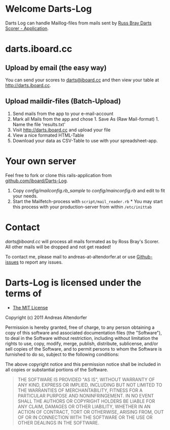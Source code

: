 Welcome Darts-Log
=================

Darts Log can handle Maillog-files from mails sent by
[Russ Bray Darts Scorer - Application](http://itunes.apple.com/de/app/russ-bray-s-scorer/id377453562?mt=8).

darts.iboard.cc
===============

Upload by email (the easy way)
------------------------------

  You can send your scores to darts@iboard.cc and then view your table
  at http://darts.iboard.cc.

Upload maildir-files (Batch-Upload)
-----------------------------------

  1. Send mails from the app to your e-mail-account
  1. Mark all Mails from the app and chose
    1. Save As (Raw Mail-format)
    1. Name the file 'results.txt'
  1. Visit http://darts.iboard.cc and upload your file
  1. View a nice formated HTML-Table
  1. Download your data as CSV-Table to use with your spreadsheet-app.

Your own server
===============

Feel free to fork or clone this rails-application from [github.com/iboard/Darts-Log](http://github.com/iboard/Darts-Log).

  1. Copy _config/mailconfig.rb_sample_ to _config/mainconfig.rb_ and edit to fit your needs.
  2. Start the Mailfetch-process with `script/mail_reader.rb`
    * You may start this process with your production-server from within `/etc/inittab`


Contact
=======
  
_darts@iboard.cc_ will process all mails formated as by Ross Bray's Scorer.
All other mails will be dropped and not get readed!
  
To contact me, please mail to andreas-at-altendorfer.at or use [Github-issues](http://github.com/iboard/Darts-Log/issues) to report any issues.

Darts-Log is licensed under the terms of
========================================

* [The MIT License](http://www.opensource.org/licenses/mit-license.php)

Copyright (c) 2011 Andreas Altendorfer

Permission is hereby granted, free of charge, to any person obtaining a copy
of this software and associated documentation files (the "Software"), to deal
in the Software without restriction, including without limitation the rights
to use, copy, modify, merge, publish, distribute, sublicense, and/or sell
copies of the Software, and to permit persons to whom the Software is
furnished to do so, subject to the following conditions:

The above copyright notice and this permission notice shall be included in
all copies or substantial portions of the Software.

> THE SOFTWARE IS PROVIDED "AS IS", WITHOUT WARRANTY OF ANY KIND, EXPRESS OR
> IMPLIED, INCLUDING BUT NOT LIMITED TO THE WARRANTIES OF MERCHANTABILITY,
> FITNESS FOR A PARTICULAR PURPOSE AND NONINFRINGEMENT. IN NO EVENT SHALL THE
> AUTHORS OR COPYRIGHT HOLDERS BE LIABLE FOR ANY CLAIM, DAMAGES OR OTHER
> LIABILITY, WHETHER IN AN ACTION OF CONTRACT, TORT OR OTHERWISE, ARISING FROM,
> OUT OF OR IN CONNECTION WITH THE SOFTWARE OR THE USE OR OTHER DEALINGS IN
> THE SOFTWARE.
